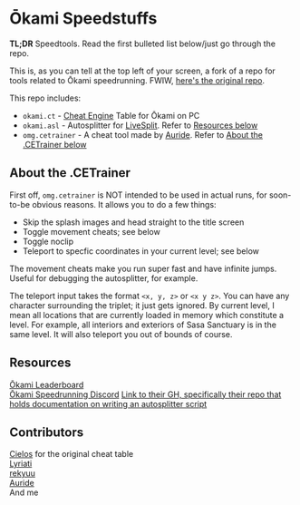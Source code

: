 # Ōkami Speedstuffs

**TL;DR** Speedtools. Read the first bulleted list below/just go through the repo.

This is, as you can tell at the top left of your screen, a fork of a repo for tools related to Ōkami speedrunning. FWIW, [here's the original repo](https://github.com/speedfuns/okami).

This repo includes:
- `okami.ct` - [Cheat Engine](https://cheatengine.org) Table for Ōkami on PC
- `okami.asl` - Autosplitter for [LiveSplit](https://livesplit.org). Refer to [Resources below](#resources)
-  `omg.cetrainer` - A cheat tool made by [Auride](https://github.com/dshepsis). Refer to [About the .CETrainer below](#about-the-cetrainer)

## About the .CETrainer
First off, `omg.cetrainer` is NOT intended to be used in actual runs, for soon-to-be obvious reasons.
It allows you to do a few things:
- Skip the splash images and head straight to the title screen
- Toggle movement cheats; see below
- Toggle noclip
- Teleport to specfic coordinates in your current level; see below

The movement cheats make you run super fast and have infinite jumps. Useful for debugging the autosplitter, for example.

The teleport input takes the format `<x, y, z>` or `<x y z>`. You can have any character surrounding the triplet; it just gets ignored. By current level, I mean all locations that are currently loaded in memory which constitute a level. For example, all interiors and exteriors of Sasa Sanctuary is in the same level. It will also teleport you out of bounds of course. 

## Resources

[Ōkami Leaderboard](https://www.speedrun.com/Okami)  
[Ōkami Speedrunning Discord](https://discord.gg/AQNKmMu)
[Link to their GH, specifically their repo that holds documentation on writing an autosplitter script](https://github.com/LiveSplit/LiveSplit.AutoSplitters)

## Contributors

[Cielos](http://fearlessrevolution.com/viewtopic.php?t=5629) for the original cheat table  
[Lyriati](https://www.github.com/lyriati)  
[rekyuu](https://www.twitch.tv/rekyuus)  
[Auride](https://github.com/dshepsis)  
And me
